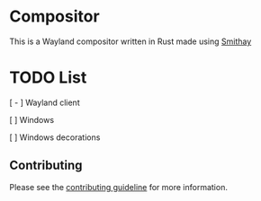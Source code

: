 # Compositor

This is a Wayland compositor written in Rust made using [Smithay](https://smithay.github.io/)

# TODO List

[ - ] Wayland client

[  ]  Windows

[  ]  Windows decorations

## Contributing

Please see the [contributing guideline](https://github.com/Avdan-OS/Compositor/blob/main/CONTRIBUTING.md) for more information.
